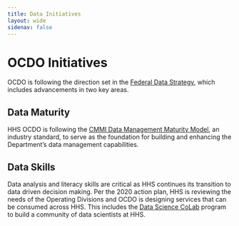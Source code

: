 ```yaml
---
title: Data Initiatives
layout: wide
sidenav: false
---
```


# OCDO Initiatives

OCDO is following the direction set in the [Federal Data Strategy](https://strategy.data.gov/), which includes advancements in two key areas.

## Data Maturity

HHS OCDO is following the [CMMI Data Management Maturity Model](https://cmmiinstitute.com/data-management-maturity), an industry standard, to serve as the foundation for building and enhancing the Department’s data management capabilities.

## Data Skills

Data analysis and literacy skills are critical as HHS continues its transition to data driven decision making. Per the 2020 action plan, HHS is reviewing the needs of the Operating Divisions and OCDO is designing services that can be consumed across HHS. This includes the [Data Science CoLab](https://www.hhs.gov/cto/initiatives/data-science-colab/index.html) program to build a community of data scientists at HHS.
